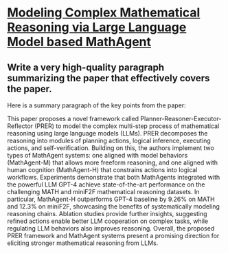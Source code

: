 # [Modeling Complex Mathematical Reasoning via Large Language Model based   MathAgent](https://arxiv.org/abs/2312.08926)

## Write a very high-quality paragraph summarizing the paper that effectively covers the paper.

 Here is a summary paragraph of the key points from the paper:

This paper proposes a novel framework called Planner-Reasoner-Executor-Reflector (PRER) to model the complex multi-step process of mathematical reasoning using large language models (LLMs). PRER decomposes the reasoning into modules of planning actions, logical inference, executing actions, and self-verification. Building on this, the authors implement two types of MathAgent systems: one aligned with model behaviors (MathAgent-M) that allows more freeform reasoning, and one aligned with human cognition (MathAgent-H) that constrains actions into logical workflows. Experiments demonstrate that both MathAgents integrated with the powerful LLM GPT-4 achieve state-of-the-art performance on the challenging MATH and miniF2F mathematical reasoning datasets. In particular, MathAgent-H outperforms GPT-4 baseline by 9.26% on MATH and 12.3% on miniF2F, showcasing the benefits of systematically modeling reasoning chains. Ablation studies provide further insights, suggesting refined actions enable better LLM cooperation on complex tasks, while regulating LLM behaviors also improves reasoning. Overall, the proposed PRER framework and MathAgent systems present a promising direction for eliciting stronger mathematical reasoning from LLMs.
